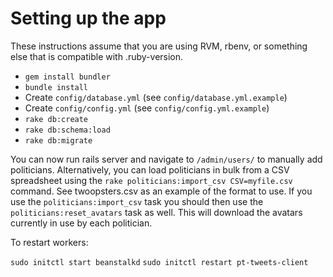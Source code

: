 Setting up the app
==================

These instructions assume that you are using RVM, rbenv, or something else that is compatible with .ruby-version.

* `gem install bundler`
* `bundle install`
* Create `config/database.yml` (see `config/database.yml.example`)
* Create `config/config.yml` (see `config/config.yml.example`)
* `rake db:create`
* `rake db:schema:load`
* `rake db:migrate`

You can now run rails server and navigate to `/admin/users/` to manually add politicians. Alternatively, you can load politicians in bulk from a CSV spreadsheet using the `rake politicians:import_csv CSV=myfile.csv` command. See twoopsters.csv as an example of the format to use. If you use the `politicians:import_csv` task you should then use the `politicians:reset_avatars` task as well. This will download the avatars currently in use by each politician.

To restart workers:

`sudo initctl start beanstalkd`
`sudo initctl restart pt-tweets-client`
